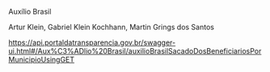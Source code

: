 Auxílio Brasil
 
Artur Klein, Gabriel Klein Kochhann, Martin Grings dos Santos

https://api.portaldatransparencia.gov.br/swagger-ui.html#/Aux%C3%ADlio%20Brasil/auxilioBrasilSacadoDosBeneficiariosPorMunicipioUsingGET

